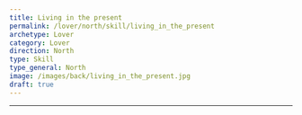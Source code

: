 ```yaml
---
title: Living in the present
permalink: /lover/north/skill/living_in_the_present
archetype: Lover
category: Lover
direction: North
type: Skill
type_general: North
image: /images/back/living_in_the_present.jpg
draft: true
---
```


---
